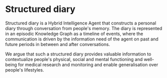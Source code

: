 # Structured diary

Structured diary is a Hybrid Intelligence Agent that constructs a personal diary 
through conversation from people's memory. The diary is represented in an episodic Knowledge Graph as a timeline of events, 
where the communication is driven by the information need of the agent 
on past and future periods in between and after conversations. 

We argue that such a structured diary provides valuable information to contextualize people's physical,
social and mental functioning and well-being for medical research and monitoring and 
enable generalisation over people's lifestyles. 

